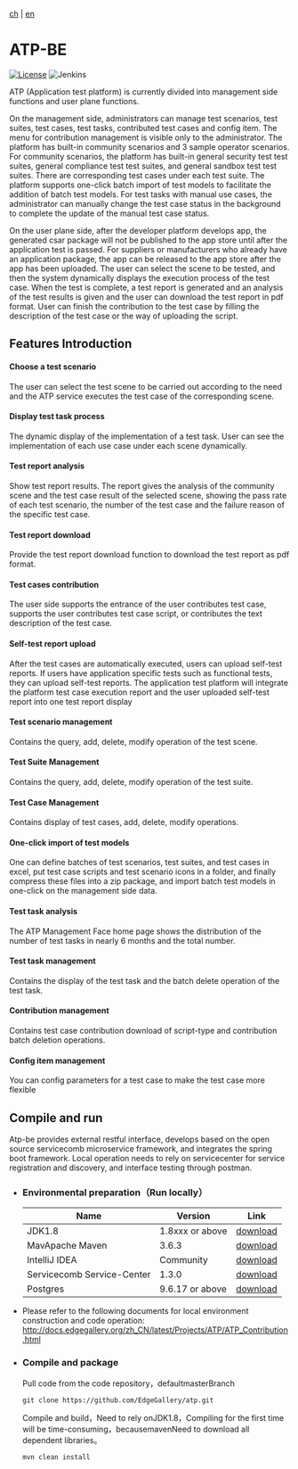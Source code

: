 [ch](README.md) | [en](README_en.md)

# ATP-BE

[![License](https://img.shields.io/badge/License-Apache%202.0-blue.svg)](https://opensource.org/licenses/Apache-2.0)
![Jenkins](https://img.shields.io/jenkins/build?jobUrl=http%3A%2F%2Fjenkins.edgegallery.org%2Fview%2FMEC-PLATFORM-BUILD%2Fjob%2Fappstore-backend-docker-image-build-update-daily-master%2F)

ATP (Application test platform) is currently divided into management side functions and user plane functions. 

On the management side, administrators can manage test scenarios, test suites, test cases, test tasks, contributed test cases and config item. The menu for contribution management is visible only to the administrator. The platform has built-in community scenarios and 3 sample operator scenarios. For community scenarios, the platform has built-in general security test test suites, general compliance test test suites, and general sandbox test test suites. There are corresponding test cases under each test suite. The platform supports one-click batch import of test models to facilitate the addition of batch test models. For test tasks with manual use cases, the administrator can manually change the test case status in the background to complete the update of the manual test case status.  

On the user plane side, after the developer platform develops app, the generated csar package will not be published to the app store until after the application test is passed. For suppliers or manufacturers who already have an application package, the app can be released to the app store after the app has been uploaded. The user can select the scene to be tested, and then the system dynamically displays the execution process of the test case. When the test is complete, a test report is generated and an analysis of the test results is given and the user can download the test report in pdf format. User can finish the contribution to the test case by filling the description of the test case or the way of uploading the script.


## Features Introduction

#### Choose a test scenario
The user can select the test scene to be carried out according to the need and the ATP service executes the test case of the corresponding scene.

#### Display test task process
The dynamic display of the implementation of a test task. User can see the implementation of each use case under each scene dynamically.

#### Test report analysis
Show test report results. The report gives the analysis of the community scene and the test case result of the selected scene, showing the pass rate of each test scenario, the number of the test case and the failure reason of the specific test case.

#### Test report download
Provide the test report download function to download the test report as pdf format.

#### Test cases contribution
The user side supports the entrance of the user contributes test case, supports the user contributes test case script, or contributes the text description of the test case.

#### Self-test report upload
After the test cases are automatically executed, users can upload self-test reports. If users have application specific tests such as functional tests, they can upload self-test reports. The application test platform will integrate the platform test case execution report and the user uploaded self-test report into one test report display

#### Test scenario management 
Contains the query, add, delete, modify operation of the test scene.

#### Test Suite Management
Contains the query, add, delete, modify operation of the test suite.

#### Test Case Management
Contains display of test cases, add, delete, modify operations.

#### One-click import of test models
One can define batches of test scenarios, test suites, and test cases in excel, put test case scripts and test scenario icons in a folder, and finally compress these files into a zip package, and import batch test models in one-click on the management side data.

#### Test task analysis
The ATP Management Face home page shows the distribution of the number of test tasks in nearly 6 months and the total number.

#### Test task management
Contains the display of the test task and the batch delete operation of the test task.

#### Contribution management
Contains test case contribution download of script-type and contribution batch deletion operations.

#### Config item management
You can config parameters for a test case to make the test case more flexible

## Compile and run
Atp-be provides external restful interface, develops based on the open source servicecomb microservice framework, and integrates the spring boot framework. Local operation needs to rely on servicecenter for service registration and discovery, and interface testing through postman.

- ### Environmental preparation（Run locally）
  
    |  Name     | Version   | Link |
    |  ----     | ----  |  ---- |
    | JDK1.8 |1.8xxx or above | [download](https://www.oracle.com/java/technologies/javase-jdk8-downloads.html)
    | MavApache Maven |3.6.3 | [download](https://maven.apache.org/download.cgi)
    | IntelliJ IDEA |Community |[download](https://www.jetbrains.com/idea/download/)
    | Servicecomb Service-Center    | 1.3.0 | [download](https://servicecomb.apache.org/cn/release/service-center-downloads/)
    | Postgres  | 9.6.17 or above |   [download](https://www.enterprisedb.com/downloads/postgres-postgresql-downloads) |

- Please refer to the following documents for local environment construction and code operation:
http://docs.edgegallery.org/zh_CN/latest/Projects/ATP/ATP_Contribution.html

- ### Compile and package
    Pull code from the code repository，defaultmasterBranch
    
    ```
    git clone https://github.com/EdgeGallery/atp.git
    ```

    Compile and build，Need to rely onJDK1.8，Compiling for the first time will be time-consuming，becausemavenNeed to download all dependent libraries。

    ```
    mvn clean install
    ```

